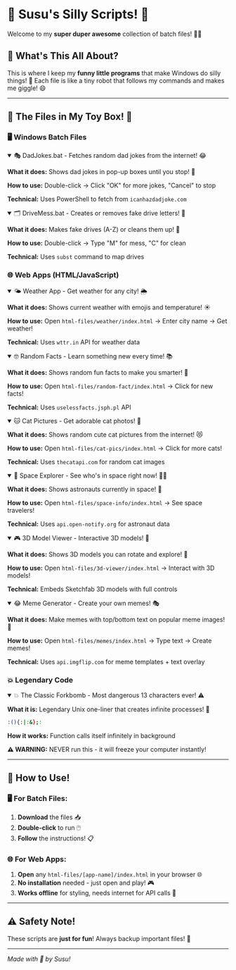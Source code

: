# 🎉 Susu's Silly Scripts! 🎉

Welcome to my **super duper awesome** collection of batch files! 🚀✨

## 🌈 What's This All About? 

This is where I keep my **funny little programs** that make Windows do silly things! 🤪 Each file is like a tiny robot that follows my commands and makes me giggle! 😄

---

## 📁 The Files in My Toy Box! 🧸

### 🖥️ Windows Batch Files

<details open>
<summary>🎭 DadJokes.bat - Fetches random dad jokes from the internet! 😂</summary>

**What it does:** Shows dad jokes in pop-up boxes until you stop! 🎪

**How to use:** Double-click → Click "OK" for more jokes, "Cancel" to stop

**Technical:** Uses PowerShell to fetch from `icanhazdadjoke.com`

</details>

<details open>
<summary>🗂️ DriveMess.bat - Creates or removes fake drive letters! 🤖</summary>

**What it does:** Makes fake drives (A-Z) or cleans them up! 🧹

**How to use:** Double-click → Type "M" for mess, "C" for clean

**Technical:** Uses `subst` command to map drives

</details>

### 🌐 Web Apps (HTML/JavaScript)

<details open>
<summary>🌤️ Weather App - Get weather for any city! 🌦️</summary>

**What it does:** Shows current weather with emojis and temperature! ☀️

**How to use:** Open `html-files/weather/index.html` → Enter city name → Get weather!

**Technical:** Uses `wttr.in` API for weather data

</details>

<details open>
<summary>🤓 Random Facts - Learn something new every time! 📚</summary>

**What it does:** Shows random fun facts to make you smarter! 🧠

**How to use:** Open `html-files/random-fact/index.html` → Click for new facts!

**Technical:** Uses `uselessfacts.jsph.pl` API

</details>

<details open>
<summary>🐱 Cat Pictures - Get adorable cat photos! 🐾</summary>

**What it does:** Shows random cute cat pictures from the internet! 😻

**How to use:** Open `html-files/cat-pics/index.html` → Click for more cats!

**Technical:** Uses `thecatapi.com` for random cat images

</details>

<details open>
<summary>🚀 Space Explorer - See who's in space right now! 👨‍🚀</summary>

**What it does:** Shows astronauts currently in space! 🌟

**How to use:** Open `html-files/space-info/index.html` → See space travelers!

**Technical:** Uses `api.open-notify.org` for astronaut data

</details>

<details open>
<summary>🎮 3D Model Viewer - Interactive 3D models! 🎯</summary>

**What it does:** Shows 3D models you can rotate and explore! 🎪

**How to use:** Open `html-files/3d-viewer/index.html` → Interact with 3D models!

**Technical:** Embeds Sketchfab 3D models with full controls

</details>

<details open>
<summary>😂 Meme Generator - Create your own memes! 🎭</summary>

**What it does:** Make memes with top/bottom text on popular meme images! 📸

**How to use:** Open `html-files/memes/index.html` → Type text → Create memes!

**Technical:** Uses `api.imgflip.com` for meme templates + text overlay

</details>

### 💥 Legendary Code

<details open>
<summary>💥 The Classic Forkbomb - Most dangerous 13 characters ever! ⚠️</summary>

**What it is:** Legendary Unix one-liner that creates infinite processes! 🚨

```bash
:(){:|:&};:
```

**How it works:** Function calls itself infinitely in background

**⚠️ WARNING:** NEVER run this - it will freeze your computer instantly!

</details>

---

## 🚀 How to Use!

### 🖥️ For Batch Files:
1. **Download** the files 📥
2. **Double-click** to run 🖱️
3. **Follow** the instructions! 📋

### 🌐 For Web Apps:
1. **Open** any `html-files/[app-name]/index.html` in your browser 🌐
2. **No installation** needed - just open and play! 🎮
3. **Works offline** for styling, needs internet for API calls 📡

---

## ⚠️ Safety Note!

These scripts are **just for fun**! Always backup important files! 💾

---

*Made with 💖 by Susu!*
